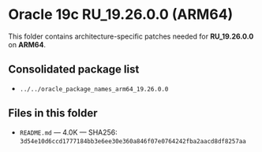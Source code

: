 # Oracle 19c RU_19.26.0.0 (ARM64)

This folder contains architecture-specific patches needed for **RU_19.26.0.0** on **ARM64**.

## Consolidated package list

- `../../oracle_package_names_arm64_19.26.0.0`

## Files in this folder

- `README.md` — 4.0K — SHA256: `3d54e10d6ccd1777184bb3e6ee30e360a846f07e0764242fba2aacd8df8257aa`